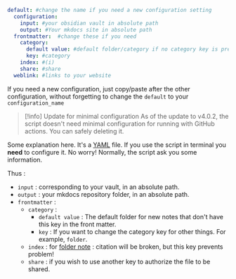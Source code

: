 ```yml
default: #change the name if you need a new configuration setting  
  configuration:  
    input: #your obsidian vault in absolute path
    output: #Your mkdocs site in absolute path
  frontmatter:  #change these if you need
    category:  
      default value: #default folder/category if no category key is present
      key: #category  
    index: #(i)  
    share: #share  
  weblink: #links to your website
```

If you need a new configuration, just copy/paste after the other configuration, without forgetting to change the `default` to your `configuration_name`

>[!info] Update for minimal configuration
As of the update to v4.0.2, the script doesn't need minimal configuration for running with GitHub actions.  You can safely deleting it.

Some explanation here. It's a [YAML](https://en.wikipedia.org/wiki/YAML) file. If you use the script in terminal you **need** to configure it. No worry! Normally, the script ask you some information.

Thus :
- `input` : corresponding to your vault, in an absolute path.
- `output` : your mkdocs repository folder, in an absolute path. 
- `frontmatter` : 
	- `category` : 
		- `default value` : The default folder for new notes that don't have this key in the front matter.
		- `key` : If you want to change the category key for other things. For example, `folder`.
	- `index` : for [folder note](../blog%20customization.md#Folder%20note) : citation will be broken, but this key prevents problem!
	- `share` : if you wish to use another key to authorize the file to be shared. 

